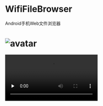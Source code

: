 # WifiFileBrowser
Android手机Web文件浏览器
# ![avatar](http://www.nooocat.com/wp-content/uploads/2019/01/Screenshot_2019-01-10-14-56-29-642_com.juntuo.wififilebrowser-169x300.png)

<body>
<video id="video" controls="" preload="none" >
      <source id="mp4" src="http://www.nooocat.com/wp-content/uploads/2019/01/20190110\_145754-2.mp4" type="video/mp4">
</video>
</body>
